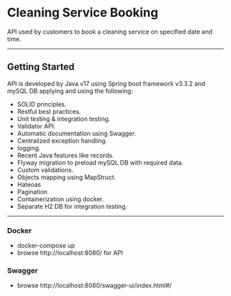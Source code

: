 # Cleaning Service Booking

API used by customers to book a cleaning service on specified date and time.
  
---

## Getting Started

API is developed by Java v17 using Spring boot framework v3.3.2 and mySQL DB applying and using the following:

* SOLID principles.
* Restful best practices.
* Unit testing & integration testing.
* Validator API.
* Automatic documentation using Swagger.
* Centralized exception handling.
* logging.
* Recent Java features like records.
* Flyway migration to preload mySQL DB with required data.
* Custom validations.
* Objects mapping using MapStruct.
* Hateoas
* Pagination
* Containerization using docker.
* Separate H2 DB for integration testing.

---

### Docker 

* docker-compose up
* browse http://localhost:8080/ for API

### Swagger

* browse http://localhost:8080/swagger-ui/index.html#/
